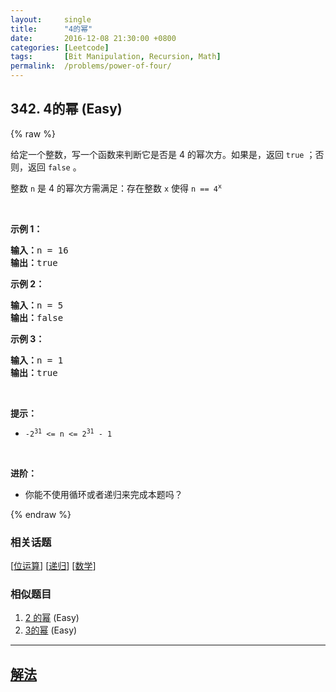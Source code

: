 ```yaml
---
layout:     single
title:      "4的幂"
date:       2016-12-08 21:30:00 +0800
categories: [Leetcode]
tags:       [Bit Manipulation, Recursion, Math]
permalink:  /problems/power-of-four/
---
```


## 342. 4的幂 (Easy)

{% raw %}

<p>给定一个整数，写一个函数来判断它是否是 4 的幂次方。如果是，返回 <code>true</code> ；否则，返回 <code>false</code> 。</p>

<p>整数 <code>n</code> 是 4 的幂次方需满足：存在整数 <code>x</code> 使得 <code>n == 4<sup>x</sup></code></p>

<p> </p>

<p><strong>示例 1：</strong></p>

<pre>
<strong>输入：</strong>n = 16
<strong>输出：</strong>true
</pre>

<p><strong>示例 2：</strong></p>

<pre>
<strong>输入：</strong>n = 5
<strong>输出：</strong>false
</pre>

<p><strong>示例 3：</strong></p>

<pre>
<strong>输入：</strong>n = 1
<strong>输出：</strong>true
</pre>

<p> </p>

<p><strong>提示：</strong></p>

<ul>
	<li><code>-2<sup>31</sup> <= n <= 2<sup>31</sup> - 1</code></li>
</ul>

<p> </p>

<p><strong>进阶：</strong></p>

<ul>
	<li>你能不使用循环或者递归来完成本题吗？</li>
</ul>

{% endraw %}

### 相关话题
  [[位运算](https://github.com/awesee/leetcode/tree/main/tag/bit-manipulation/README.md)]
  [[递归](https://github.com/awesee/leetcode/tree/main/tag/recursion/README.md)]
  [[数学](https://github.com/awesee/leetcode/tree/main/tag/math/README.md)]

### 相似题目
  1. [2 的幂](/problems/power-of-two) (Easy)
  1. [3的幂](/problems/power-of-three) (Easy)

---

## [解法](https://github.com/awesee/leetcode/tree/main/problems/power-of-four)
